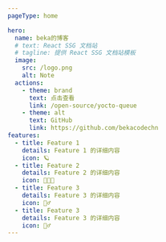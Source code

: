 ```yaml
---
pageType: home

hero:
  name: beka的博客
  # text: React SSG 文档站
  # tagline: 提供 React SSG 文档站模板
  image:
    src: /logo.png
    alt: Note
  actions:
    - theme: brand
      text: 点击查看
      link: /open-source/yocto-queue
    - theme: alt
      text: GitHub
      link: https://github.com/bekacodechn
features:
  - title: Feature 1
    details: Feature 1 的详细内容
    icon: 🪐
  - title: Feature 2
    details: Feature 2 的详细内容
    icon: 🧑🏻‍💻
  - title: Feature 3
    details: Feature 3 的详细内容
    icon: 🏃‍♂️
  - title: Feature 3
    details: Feature 3 的详细内容
    icon: 🏃‍♂️
---
```

